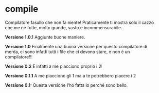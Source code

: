 # compile
Compilatore fasullo che non fa niente! Praticamente ti mostra solo il cazzo che me ne fotte, molto grande, vasto e incommensurabile.

<b>Versione 1.0.1</b>
Aggiunte buone maniere.

<b>Versione 1.0</b>
Finalmente una buona versione per questo compilatore di merda, ci sono infatti tutti i file che ci devono stare, e non è un compilatore!!!

<b>Versione 0.2</b>
E infatti a me piacciono proprio i 2!

<b>Versione 0.1.1</b>
A me piacciono gli 1 ma a te potrebbero piacere i 2

<b>Versione 0.1:</b>
Questa versione l'ho fatta io perché sono bello.
